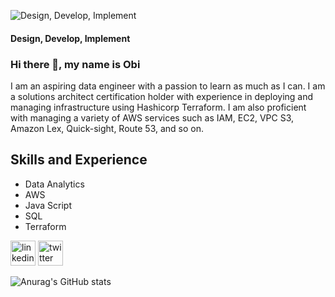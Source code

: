 ![Design, Develop, Implement ](https://media.licdn.com/dms/image/D5616AQGYfv3f0tmkBA/profile-displaybackgroundimage-shrink_350_1400/0/1676338095904?e=1708560000&v=beta&t=dolCCp8ltzCTmMB3BoAG_OjPqq5c0H7gitCUzRStwiY)
#### Design, Develop, Implement 

### Hi there 👋, my name is Obi

I am an aspiring data engineer with a passion to learn as much as I can.
I am a solutions architect certification holder with experience in deploying and managing infrastructure using Hashicorp Terraform. I am also proficient with managing a variety of AWS services such as IAM, EC2, VPC S3, Amazon Lex, Quick-sight, Route 53, and so on.



## Skills and Experience
-  Data Analytics
-  AWS 
-  Java Script 
-  SQL 
-  Terraform

[<img src='https://cdn.jsdelivr.net/npm/simple-icons@3.0.1/icons/linkedin.svg' alt='linkedin' height='40'>](https://www.linkedin.com/in/https://www.linkedin.com/in/obi-njoku-168181148//)  [<img src='https://cdn.jsdelivr.net/npm/simple-icons@3.0.1/icons/twitter.svg' alt='twitter' height='40'>](https://twitter.com/https://twitter.com/i/flow/login?redirect_after_login=%2Fobi626)  



![Anurag's GitHub stats](https://github-readme-stats.vercel.app/api?username=Obi256&theme=dark&show_icons=true)
